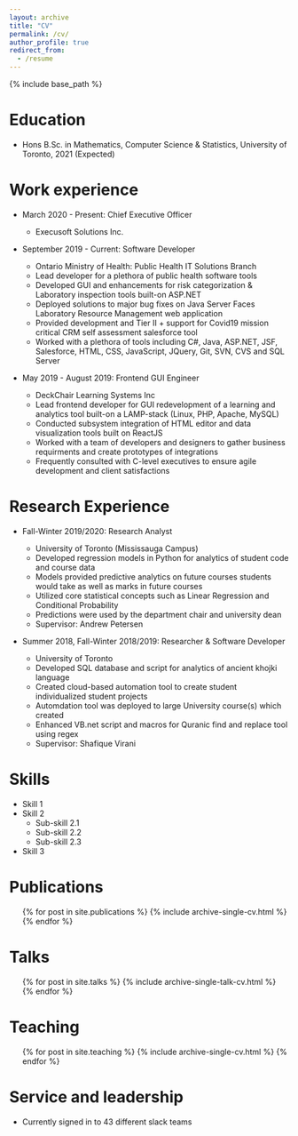 ```yaml
---
layout: archive
title: "CV"
permalink: /cv/
author_profile: true
redirect_from:
  - /resume
---
```


{% include base_path %}

Education
======
* Hons B.Sc. in Mathematics, Computer Science & Statistics, University of Toronto, 2021 (Expected)

Work experience
======
* March 2020 - Present: Chief Executive Officer
  * Execusoft Solutions Inc.

* September 2019 - Current: Software Developer
  * Ontario Ministry of Health: Public Health IT Solutions Branch
  * Lead developer for a plethora of public health software tools
  * Developed GUI and enhancements for risk categorization & Laboratory inspection tools built-on ASP.NET
  * Deployed solutions to major bug fixes on Java Server Faces Laboratory Resource Management web application 
  * Provided development and Tier II + support for Covid19 mission critical CRM self assessment salesforce tool
  * Worked with a plethora of tools including C#, Java, ASP.NET, JSF, Salesforce, HTML, CSS, JavaScript, JQuery, Git, SVN, CVS and SQL Server 

* May 2019 - August 2019: Frontend GUI Engineer
   * DeckChair Learning Systems Inc
   * Lead frontend developer for GUI redevelopment of a learning and analytics tool built-on a LAMP-stack (Linux, PHP, Apache, MySQL)
   * Conducted subsystem integration of HTML editor and data visualization tools built on ReactJS
   * Worked with a team of developers and designers to gather business requirments and create prototypes of integrations
   * Frequently consulted with C-level executives to ensure agile development and client satisfactions  
  

Research Experience
======

* Fall-Winter 2019/2020: Research Analyst
  * University of Toronto (Mississauga Campus)
  * Developed regression models in Python for analytics of student code and course data
  * Models provided predictive analytics on future courses students would take as well as marks in future courses
  * Utilized core statistical concepts such as Linear Regression and Conditional Probability
  * Predictions were used by the department chair and university dean 
  * Supervisor: Andrew Petersen

* Summer 2018, Fall-Winter 2018/2019: Researcher & Software Developer
  * University of Toronto
  * Developed SQL database and script for analytics of ancient khojki language
  * Created cloud-based automation tool to create student individualized student projects 
  * Automdation tool was deployed to large University course(s) which created
  * Enhanced VB.net script and macros for Quranic find and replace tool using regex 
  * Supervisor: Shafique Virani  
  
Skills
======
* Skill 1
* Skill 2
  * Sub-skill 2.1
  * Sub-skill 2.2
  * Sub-skill 2.3
* Skill 3

Publications
======
  <ul>{% for post in site.publications %}
    {% include archive-single-cv.html %}
  {% endfor %}</ul>
  
Talks
======
  <ul>{% for post in site.talks %}
    {% include archive-single-talk-cv.html %}
  {% endfor %}</ul>
  
Teaching
======
  <ul>{% for post in site.teaching %}
    {% include archive-single-cv.html %}
  {% endfor %}</ul>
  
Service and leadership
======
* Currently signed in to 43 different slack teams
